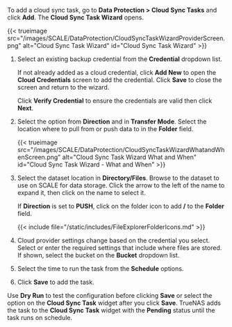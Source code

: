 &NewLine;

To add a cloud sync task, go to **Data Protection > Cloud Sync Tasks** and click **Add**. The **Cloud Sync Task Wizard** opens.

{{< trueimage src="/images/SCALE/DataProtection/CloudSyncTaskWizardProviderScreen.png" alt="Cloud Sync Task Wizard" id="Cloud Sync Task Wizard" >}}

1. Select an existing backup credential from the **Credential** dropdown list.
   
   If not already added as a cloud credential, click **Add New** to open the **Cloud Credentials** screen to add the credential.
   Click **Save** to close the screen and return to the wizard.

   Click **Verify Credential** to ensure the credentials are valid then click **Next**.

2. Select the option from **Direction** and in **Transfer Mode**.
   Select the location where to pull from or push data to in the **Folder** field.

   {{< trueimage src="/images/SCALE/DataProtection/CloudSyncTaskWizardWhatandWhenScreen.png" alt="Cloud Sync Task Wizard What and When" id="Cloud Sync Task Wizard - What and When" >}}

3. Select the dataset location in **Directory/Files**. Browse to the dataset to use on SCALE for data storage.
   Click the arrow to the left of the name to expand it, then click on the name to select it.

   If **Direction** is set to **PUSH**, click on the folder icon to add **/** to the **Folder** field.

   {{< include file="/static/includes/FileExplorerFolderIcons.md" >}}

4. Cloud provider settings change based on the credential you select. Select or enter the required settings that include where files are stored.
   If shown, select the bucket on the **Bucket** dropdown list.

5. Select the time to run the task from the **Schedule** options.

6. Click **Save** to add the task.

Use **Dry Run** to test the configuration before clicking **Save** or select the option on the **Cloud Sync Task** widget after you click **Save**.
TrueNAS adds the task to the **Cloud Sync Task** widget with the **Pending** status until the task runs on schedule.